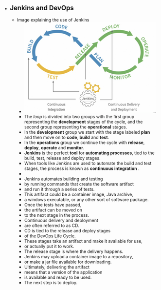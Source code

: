 - ## Jenkins and DevOps
	- Image explaining the use of Jenkins
		- ![image.png](../assets/image_1659967471696_0.png)
		- The *loop* is divided into two groups with the first group representing the **development** stages of the cycle, and the second group representing the **operational** stages.
		- In the **development** group we start with the stage labeled **plan** and then move on to **code**, **build** and **test**.
		- In the **operations** group we continue the cycle with **release**, **deploy**, **operate** and **monitor**.
		- **Jenkins** is the perfect **tool** for **automating processes**, tied to the build, test, release and deploy stages.
		- When tools like Jenkins are used to automate the build and test stages, the process is known as **continuous integration** .
		-
		- Jenkins automates building and testing
		- by running commands that create the software artifact
		- and run it through a series of tests.
		- This artifact could be a container image, Java archive,
		- a windows executable, or any other sort of software package.
		- Once the tests have passed,
		- the artifact can be moved on
		- to the next stage in the process.
		- Continuous delivery and deployment
		- are often referred to as CD.
		- CD is tied to the release and deploy stages
		- of the DevOps Life Cycle.
		- These stages take an artifact and make it available for use,
		- or actually put it to work.
		- The release stage is where the delivery happens.
		- Jenkins may upload a container image to a repository,
		- or make a jar file available for downloading.
		- Ultimately, delivering the artifact
		- means that a version of the application
		- is available and ready to be used.
		- The next step is to deploy.